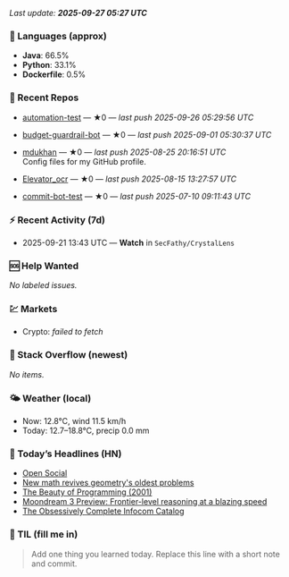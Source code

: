 

<!-- DAILY-SECTION:START -->
_Last update: **2025-09-27 05:27 UTC**_


### 🧪 Languages (approx)
- **Java**: 66.5%
- **Python**: 33.1%
- **Dockerfile**: 0.5%

### 🔧 Recent Repos
- [automation-test](https://github.com/mdukhan/automation-test) — ★0 — _last push 2025-09-26 05:29:56 UTC_  
  
- [budget-guardrail-bot](https://github.com/mdukhan/budget-guardrail-bot) — ★0 — _last push 2025-09-01 05:30:37 UTC_  
  
- [mdukhan](https://github.com/mdukhan/mdukhan) — ★0 — _last push 2025-08-25 20:16:51 UTC_  
  Config files for my GitHub profile.
- [Elevator_ocr](https://github.com/mdukhan/Elevator_ocr) — ★0 — _last push 2025-08-15 13:27:57 UTC_  
  
- [commit-bot-test](https://github.com/mdukhan/commit-bot-test) — ★0 — _last push 2025-07-10 09:11:43 UTC_  
  

### ⚡ Recent Activity (7d)
- 2025-09-21 13:43 UTC — **Watch** in `SecFathy/CrystalLens`

### 🆘 Help Wanted
_No labeled issues._

### 💹 Markets
- Crypto: _failed to fetch_

### 🧩 Stack Overflow (newest)
_No items._

### 🌤️ Weather (local)
- Now: 12.8°C, wind 11.5 km/h
- Today: 12.7–18.8°C, precip 0.0 mm

### 📰 Today’s Headlines (HN)
- [Open Social](https://github.com/apple/ml-simplefold)
- [New math revives geometry&#x27;s oldest problems](https://overreacted.io/open-social/)
- [The Beauty of Programming (2001)](https://www.quantamagazine.org/new-math-revives-geometrys-oldest-problems-20250926/)
- [Moondream 3 Preview: Frontier-level reasoning at a blazing speed](https://www.brynmawr.edu/inside/academic-information/departments-programs/computer-science/beauty-programming)
- [The Obsessively Complete Infocom Catalog](https://moondream.ai/blog/moondream-3-preview)

### 🧠 TIL (fill me in)
> Add one thing you learned today. Replace this line with a short note and commit.

<!-- DAILY-SECTION:END -->
